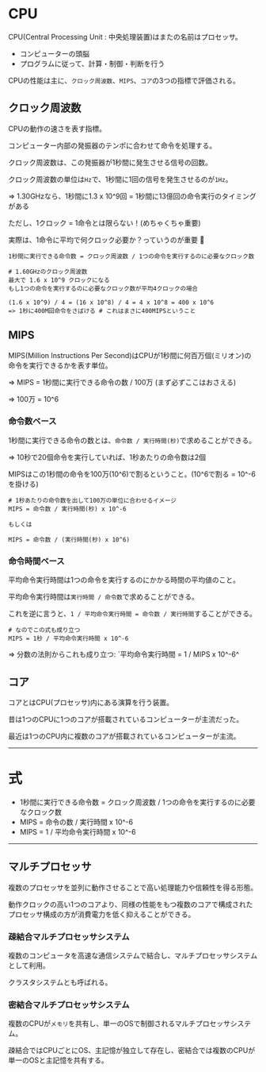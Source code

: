 # CPU

CPU(Central Processing Unit : 中央処理装置)はまたの名前はプロセッサ。

- コンピューターの頭脳
- プログラムに従って、計算・制御・判断を行う

CPUの性能は主に、`クロック周波数`、`MIPS`、`コア`の3つの指標で評価される。

## クロック周波数

CPUの動作の速さを表す指標。

コンピューター内部の発振器のテンポに合わせて命令を処理する。

クロック周波数は、この発振器が1秒間に発生させる信号の回数。

クロック周波数の単位は`Hz`で、1秒間に1回の信号を発生させるのが`1Hz`。

=> 1.30GHzなら、1秒間に1.3 x 10^9回 = 1秒間に13億回の命令実行のタイミングがある

ただし、1クロック = 1命令とは限らない！(めちゃくちゃ重要)

実際は、1命令に平均で何クロック必要か？っていうのが重要 :dog:

```
1秒間に実行できる命令数 = クロック周波数 / 1つの命令を実行するのに必要なクロック数
```

```
# 1.60GHzのクロック周波数
最大で 1.6 x 10^9 クロックになる
もし1つの命令を実行するのに必要なクロック数が平均4クロックの場合

(1.6 x 10^9) / 4 = (16 x 10^8) / 4 = 4 x 10^8 = 400 x 10^6
=> 1秒に400M回命令をさばける # これはまさに400MIPSということ
```

## MIPS

MIPS(Million Instructions Per Second)はCPUが1秒間に何百万個(ミリオン)の命令を実行できるかを表す単位。

=> MIPS = 1秒間に実行できる命令の数 / 100万 (まず必ずここはおさえる)

=> 100万 = 10^6

### 命令数ベース

1秒間に実行できる命令の数とは、`命令数 / 実行時間(秒)`で求めることができる。

=> 10秒で20個命令を実行していれば、1秒あたりの命令数は2個

MIPSはこの1秒間の命令を100万(10^6)で割るということ。(10^6で割る = 10^-6を掛ける)

```
# 1秒あたりの命令数を出して100万の単位に合わせるイメージ
MIPS = 命令数 / 実行時間(秒) x 10^-6

もしくは

MIPS = 命令数 / (実行時間(秒) x 10^6)
```

### 命令時間ベース

平均命令実行時間は1つの命令を実行するのにかかる時間の平均値のこと。

平均命令実行時間は`実行時間 / 命令数`で求めることができる。

これを逆に言うと、`1 / 平均命令実行時間 = 命令数 / 実行時間`することができる。

```
# なのでこの式も成り立つ
MIPS = 1秒 / 平均命令実行時間 x 10^-6

```

=> 分数の法則からこれも成り立つ: `平均命令実行時間 = 1 / MIPS x 10^-6^

## コア

コアとはCPU(プロセッサ)内にある演算を行う装置。

昔は1つのCPUに1つのコアが搭載されているコンピューターが主流だった。

最近は1つのCPU内に複数のコアが搭載されているコンピューターが主流。

---

# 式

- 1秒間に実行できる命令数 = クロック周波数 / 1つの命令を実行するのに必要なクロック数
- MIPS = 命令の数 / 実行時間 x 10^-6
- MIPS = 1 / 平均命令実行時間 x 10^-6

---

## マルチプロセッサ

複数のプロセッサを並列に動作させることで高い処理能力や信頼性を得る形態。

動作クロックの高い1つのコアより、同様の性能をもつ複数のコアで構成されたプロセッサ構成の方が消費電力を低く抑えることができる。

### 疎結合マルチプロセッサシステム

複数のコンピュータを高速な通信システムで結合し、マルチプロセッサシステムとして利用。

クラスタシステムとも呼ばれる。

### 密結合マルチプロセッサシステム

複数のCPUが`メモリ`を共有し、単一のOSで制御されるマルチプロセッサシステム。

疎結合ではCPUごとにOS、主記憶が独立して存在し、密結合では複数のCPUが単一のOSと主記憶を共有する。

